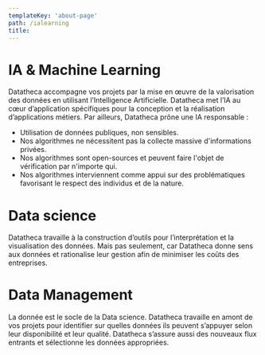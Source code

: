 ```yaml
---
templateKey: 'about-page'
path: /ialearning
title: 
---
```


# IA & Machine Learning

Datatheca accompagne vos projets par la mise en œuvre de la valorisation des données en utilisant l’Intelligence Artificielle.
Datatheca met l’IA au cœur d’application spécifiques pour la conception et la réalisation d’applications métiers.
Par ailleurs, Datatheca prône une IA responsable :

- Utilisation de données publiques, non sensibles. 
- Nos algorithmes ne nécessitent pas la collecte massive d'informations privées. 
- Nos algorithmes sont open-sources et peuvent faire l'objet de vérification par n'importe qui. 
- Nos algorithmes interviennent comme appui sur des problématiques favorisant le respect des individus et de la nature. 

# Data science

Datatheca travaille à la construction d’outils pour l’interprétation et la visualisation des données.
Mais pas seulement, car Datatheca donne sens aux données et rationalise leur gestion afin de minimiser les coûts des entreprises.

# Data Management

La donnée est le socle de la Data science. 
Datatheca travaille en amont de vos projets pour identifier sur quelles données ils peuvent s’appuyer selon leur disponibilité et leur qualité.
Datatheca s’assure aussi des nouveaux flux entrants et sélectionne les données appropriées.